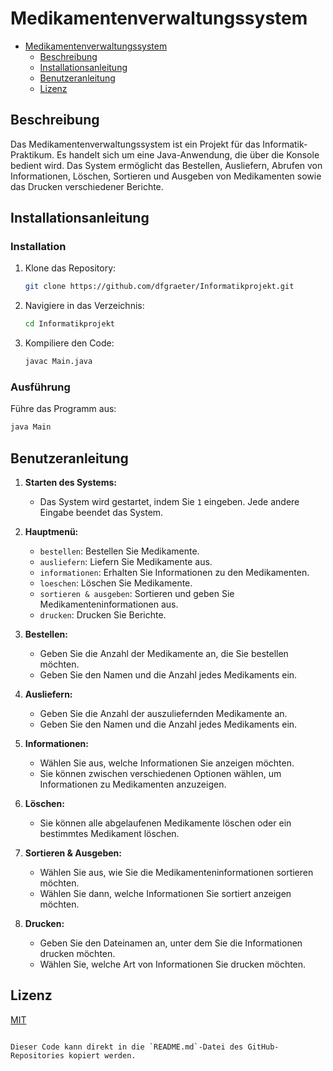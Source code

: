 # Medikamentenverwaltungssystem

- [Medikamentenverwaltungssystem](#medikamentenverwaltungssystem)
  - [Beschreibung](#beschreibung)
  - [Installationsanleitung](#installationsanleitung)
  - [Benutzeranleitung](#benutzeranleitung)
  - [Lizenz](#lizenz)

## Beschreibung

Das Medikamentenverwaltungssystem ist ein Projekt für das Informatik-Praktikum. Es handelt sich um eine Java-Anwendung, die über die Konsole bedient wird. Das System ermöglicht das Bestellen, Ausliefern, Abrufen von Informationen, Löschen, Sortieren und Ausgeben von Medikamenten sowie das Drucken verschiedener Berichte.

## Installationsanleitung

### Installation

1. Klone das Repository:

   ```sh
   git clone https://github.com/dfgraeter/Informatikprojekt.git
   ```

2. Navigiere in das Verzeichnis:

   ```sh
   cd Informatikprojekt
   ```

3. Kompiliere den Code:

   ```sh
   javac Main.java
   ```

### Ausführung

Führe das Programm aus:

   ```sh
   java Main
   ```

## Benutzeranleitung

1. **Starten des Systems:**

   - Das System wird gestartet, indem Sie `1` eingeben. Jede andere Eingabe beendet das System.

2. **Hauptmenü:**

   - `bestellen`: Bestellen Sie Medikamente.
   - `ausliefern`: Liefern Sie Medikamente aus.
   - `informationen`: Erhalten Sie Informationen zu den Medikamenten.
   - `loeschen`: Löschen Sie Medikamente.
   - `sortieren & ausgeben`: Sortieren und geben Sie Medikamenteninformationen aus.
   - `drucken`: Drucken Sie Berichte.

3. **Bestellen:**

   - Geben Sie die Anzahl der Medikamente an, die Sie bestellen möchten.
   - Geben Sie den Namen und die Anzahl jedes Medikaments ein.

4. **Ausliefern:**

   - Geben Sie die Anzahl der auszuliefernden Medikamente an.
   - Geben Sie den Namen und die Anzahl jedes Medikaments ein.

5. **Informationen:**

   - Wählen Sie aus, welche Informationen Sie anzeigen möchten.
   - Sie können zwischen verschiedenen Optionen wählen, um Informationen zu Medikamenten anzuzeigen.

6. **Löschen:**

   - Sie können alle abgelaufenen Medikamente löschen oder ein bestimmtes Medikament löschen.

7. **Sortieren & Ausgeben:**

   - Wählen Sie aus, wie Sie die Medikamenteninformationen sortieren möchten.
   - Wählen Sie dann, welche Informationen Sie sortiert anzeigen möchten.

8. **Drucken:**

   - Geben Sie den Dateinamen an, unter dem Sie die Informationen drucken möchten.
   - Wählen Sie, welche Art von Informationen Sie drucken möchten.

## Lizenz

[MIT](LICENSE)
```

Dieser Code kann direkt in die `README.md`-Datei des GitHub-Repositories kopiert werden.
